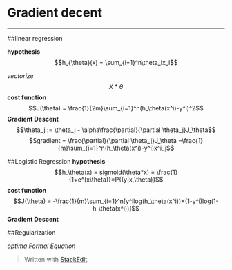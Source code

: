 
# Gradient decent
---
##linear regression


**hypothesis**
$$h_{\theta}(x) = \sum_{i=1}^n\theta_ix_i$$

*vectorize*    $$X*\theta$$
**cost function**
$$J(\theta) = \frac{1}{2m}\sum_{i=1}^n(h_\theta(x^i)-y^i)^2$$
**Gradient Descent**
$$\theta_j := \theta_j - \alpha\frac{\partial}{\partial \theta_j}J_\theta$$
$$gradient = \frac{\partial}{\partial \theta_j}J_\theta
=\frac{1}{m}\sum_{i=1}^n(h_\theta(x^i)-y^i)x^i_j$$

##Logistic Regression
**hypothesis**
$$h_\theta(x) = sigmoid(\theta*x) = \frac{1}{1+e^(x\theta)}=P{(y|x,\theta)}$$
**cost function**
$$J(\theta) = -\frac{1}{m}\sum_{i=1}^n[y^ilog(h_\theta(x^i))+(1-y^i)log(1-h_\theta(x^i))]$$
**Gradient Descent**

##Regularization

*optima*
*Formal Equation*









> Written with [StackEdit](https://stackedit.io/).